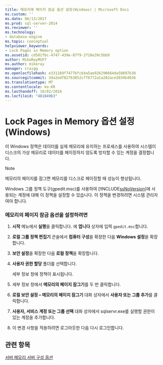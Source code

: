 ```yaml
---
title: 메모리에 페이지 잠금 옵션 설정(Windows) | Microsoft Docs
ms.custom: ''
ms.date: 06/13/2017
ms.prod: sql-server-2014
ms.reviewer: ''
ms.technology:
- database-engine
ms.topic: conceptual
helpviewer_keywords:
- Lock Pages in Memory option
ms.assetid: cd581fbc-4747-439e-87f9-2f18e39c5bb9
author: MikeRayMSFT
ms.author: mikeray
manager: craigg
ms.openlocfilehash: e331169f7477bfcb4a5ae926290664da50897b38
ms.sourcegitcommit: 3da2edf82763852cff6772a1a282ace3034b4936
ms.translationtype: MT
ms.contentlocale: ko-KR
ms.lasthandoff: 10/02/2018
ms.locfileid: "48184963"
---
```

# <a name="enable-the-lock-pages-in-memory-option-windows"></a>Lock Pages in Memory 옵션 설정(Windows)
  이 Windows 정책은 데이터를 실제 메모리에 유지하는 프로세스를 사용하여 시스템이 디스크의 가상 메모리로 데이터를 페이징하지 않도록 방지할 수 있는 계정을 결정합니다.  
  
> [!NOTE]  
>  메모리의 페이지를 잠그면 메모리를 디스크로 페이징할 때 성능이 향상됩니다.  
  
 Windows 그룹 정책 도구(gpedit.msc)를 사용하여 [!INCLUDE[ssNoVersion](../../includes/ssnoversion-md.md)]에 사용되는 계정에 대해 이 정책을 설정할 수 있습니다. 이 정책을 변경하려면 시스템 관리자여야 합니다.  
  
### <a name="to-enable-the-lock-pages-in-memory-option"></a>메모리의 페이지 잠금 옵션을 설정하려면  
  
1.  **시작** 메뉴에서 **실행**을 클릭합니다. 에 **엽니다** 상자에 입력 `gpedit.msc`합니다.  
  
2.  **로컬 그룹 정책 편집기** 콘솔에서 **컴퓨터 구성**을 확장한 다음 **Windows 설정**을 확장합니다.  
  
3.  **보안 설정**을 확장한 다음 **로컬 정책**을 확장합니다.  
  
4.  **사용자 권한 할당** 폴더를 선택합니다.  
  
     세부 정보 창에 정책이 표시됩니다.  
  
5.  세부 정보 창에서 **메모리의 페이지 잠그기**를 두 번 클릭합니다.  
  
6.  **로컬 보안 설정 – 메모리의 페이지 잠그기** 대화 상자에서 **사용자 또는 그룹 추가**를 클릭합니다.  
  
7.  **사용자, 서비스 계정 또는 그룹 선택** 대화 상자에서 sqlservr.exe를 실행할 권한이 있는 계정을 추가합니다.  
  
8.  이 변경 사항을 적용하려면 로그아웃한 다음 다시 로그인합니다.  
  
## <a name="see-also"></a>관련 항목  
 [서버 메모리 서버 구성 옵션](server-memory-server-configuration-options.md)  
  
  
